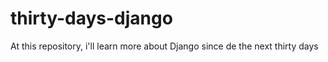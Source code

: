 # thirty-days-django
At this repository, i'll learn more about Django since de the next thirty days
